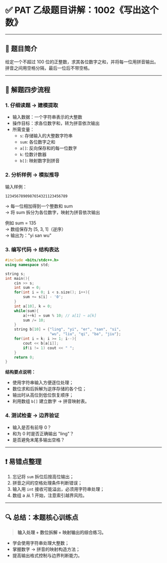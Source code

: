
# ✅ PAT 乙级题目讲解：1002《写出这个数》

---

## 📌 题目简介

给定一个不超过 100 位的正整数，求其各位数字之和，并将每一位用拼音输出。  
拼音之间用空格分隔，最后一位后不带空格。

---

## 🧭 解题四步流程

### 1. 仔细读题 → **建模提取**
- 输入数据：一个字符串表示的大整数
- 操作目标：求各位数字和，转为拼音依次输出
- 所需变量：
  - `s`: 存储输入的大整数字符串
  - `sum`: 各位数字之和
  - `a[]`: 反向保存和的每一位数字
  - `k`: 位数计数器
  - `b[]`: 映射数字到拼音

### 2. 分析样例 → **模拟推导**
输入样例：
```
1234567890987654321123456789
```
→ 每一位相加得到一个整数和 sum  
→ 将 sum 拆分为各位数字，映射为拼音依次输出

例如 sum = 135  
→ 数组保存为 [5, 3, 1]（逆序）  
→ 输出为："yi san wu"

### 3. 编写代码 → **结构表达**

```cpp
#include <bits/stdc++.h> 
using namespace std;

string s;
int main(){
    cin >> s;
    int sum = 0;
    for(int i = 0; i < s.size(); i++){
        sum += s[i] - '0';
    }
    int a[10], k = 0;
    while(sum){
        a[++k] = sum % 10; // a[1] ~ a[k]
        sum /= 10;
    }
    string b[10] = {"ling", "yi", "er", "san", "si",
                    "wu", "liu", "qi", "ba", "jiu"};
    for(int i = k; i >= 1; i--){
        cout << b[a[i]];
        if(i != 1) cout << " ";
    }
    return 0;
}
```

**结构要点说明：**
- 使用字符串输入方便逐位处理；
- 数位求和后拆解为逆序存储的各个位；
- 输出时从高位到低位恢复顺序；
- 利用数组 `b[]` 建立数字 → 拼音映射表。

### 4. 测试检查 → **边界验证**
- 输入是否有前导 0？
- 和为 0 时是否正确输出 "ling"？
- 是否避免末尾多输出空格？

---

## ❗ 易错点整理

1. 忘记将 `sum` 拆位后按高位输出；
2. 拼音之间的空格处理条件判断错误；
3. 输入用 `int` 接收可能溢出，必须用字符串处理；
4. 数组 a 从 1 开始，注意索引越界风险。

---

## 🔍 总结：本题核心训练点

> **输入处理 + 数位拆解 + 映射输出的综合练习。**

- 学会使用字符串处理大整数；
- 掌握数字 → 拼音的映射构造方法；
- 提高输出格式控制与边界判断能力。
